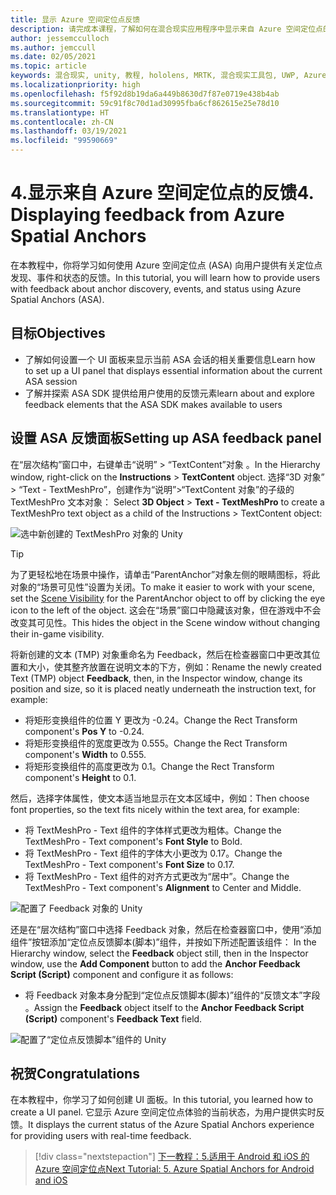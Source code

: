 ```yaml
---
title: 显示 Azure 空间定位点反馈
description: 请完成本课程，了解如何在混合现实应用程序中显示来自 Azure 空间定位点的反馈。
author: jessemcculloch
ms.author: jemccull
ms.date: 02/05/2021
ms.topic: article
keywords: 混合现实, unity, 教程, hololens, MRTK, 混合现实工具包, UWP, Azure 空间定位点, 会话, 反馈元素
ms.localizationpriority: high
ms.openlocfilehash: f5f92d8b19da6a449b8630d7f87e0719e438b4ab
ms.sourcegitcommit: 59c91f8c70d1ad30995fba6cf862615e25e78d10
ms.translationtype: HT
ms.contentlocale: zh-CN
ms.lasthandoff: 03/19/2021
ms.locfileid: "99590669"
---
```

# <a name="4-displaying-feedback-from-azure-spatial-anchors"></a><span data-ttu-id="cae75-104">4.显示来自 Azure 空间定位点的反馈</span><span class="sxs-lookup"><span data-stu-id="cae75-104">4. Displaying feedback from Azure Spatial Anchors</span></span>

<span data-ttu-id="cae75-105">在本教程中，你将学习如何使用 Azure 空间定位点 (ASA) 向用户提供有关定位点发现、事件和状态的反馈。</span><span class="sxs-lookup"><span data-stu-id="cae75-105">In this tutorial, you will learn how to provide users with feedback about anchor discovery, events, and status using Azure Spatial Anchors (ASA).</span></span>

## <a name="objectives"></a><span data-ttu-id="cae75-106">目标</span><span class="sxs-lookup"><span data-stu-id="cae75-106">Objectives</span></span>

* <span data-ttu-id="cae75-107">了解如何设置一个 UI 面板来显示当前 ASA 会话的相关重要信息</span><span class="sxs-lookup"><span data-stu-id="cae75-107">Learn how to set up a UI panel that displays essential information about the current ASA session</span></span>
* <span data-ttu-id="cae75-108">了解并探索 ASA SDK 提供给用户使用的反馈元素</span><span class="sxs-lookup"><span data-stu-id="cae75-108">learn about and explore feedback elements that the ASA SDK makes available to users</span></span>

## <a name="setting-up-asa-feedback-panel"></a><span data-ttu-id="cae75-109">设置 ASA 反馈面板</span><span class="sxs-lookup"><span data-stu-id="cae75-109">Setting up ASA feedback panel</span></span>

<span data-ttu-id="cae75-110">在“层次结构”窗口中，右键单击“说明” > “TextContent”对象 。</span><span class="sxs-lookup"><span data-stu-id="cae75-110">In the Hierarchy window, right-click on the **Instructions** > **TextContent** object.</span></span> <span data-ttu-id="cae75-111">选择“3D 对象” > “Text - TextMeshPro”，创建作为“说明”>“TextContent 对象”的子级的 TextMeshPro 文本对象： </span><span class="sxs-lookup"><span data-stu-id="cae75-111">Select **3D Object** > **Text - TextMeshPro** to create a TextMeshPro text object as a child of the Instructions > TextContent object:</span></span>

![选中新创建的 TextMeshPro 对象的 Unity](images/mr-learning-asa/asa-04-section1-step1-1.png)

> [!TIP]
> <span data-ttu-id="cae75-113">为了更轻松地在场景中操作，请单击“ParentAnchor”对象左侧的眼睛图标，将此对象的“场景可见性”设置为关闭。<a href="https://docs.unity3d.com/Manual/SceneVisibility.html" target="_blank"></a></span><span class="sxs-lookup"><span data-stu-id="cae75-113">To make it easier to work with your scene, set the  <a href="https://docs.unity3d.com/Manual/SceneVisibility.html" target="_blank">Scene Visibility</a> for the ParentAnchor object to off by clicking the eye icon to the left of the object.</span></span> <span data-ttu-id="cae75-114">这会在“场景”窗口中隐藏该对象，但在游戏中不会改变其可见性。</span><span class="sxs-lookup"><span data-stu-id="cae75-114">This hides the object in the Scene window without changing their in-game visibility.</span></span>

<span data-ttu-id="cae75-115">将新创建的文本 (TMP) 对象重命名为 Feedback，然后在检查器窗口中更改其位置和大小，使其整齐放置在说明文本的下方，例如：</span><span class="sxs-lookup"><span data-stu-id="cae75-115">Rename the newly created Text (TMP) object **Feedback**, then, in the Inspector window, change its position and size, so it is placed neatly underneath the instruction text, for example:</span></span>

* <span data-ttu-id="cae75-116">将矩形变换组件的位置 Y 更改为 -0.24。</span><span class="sxs-lookup"><span data-stu-id="cae75-116">Change the Rect Transform component's **Pos Y** to -0.24.</span></span>
* <span data-ttu-id="cae75-117">将矩形变换组件的宽度更改为 0.555。</span><span class="sxs-lookup"><span data-stu-id="cae75-117">Change the Rect Transform component's **Width** to 0.555.</span></span>
* <span data-ttu-id="cae75-118">将矩形变换组件的高度更改为 0.1。</span><span class="sxs-lookup"><span data-stu-id="cae75-118">Change the Rect Transform component's **Height** to 0.1.</span></span>

<span data-ttu-id="cae75-119">然后，选择字体属性，使文本适当地显示在文本区域中，例如：</span><span class="sxs-lookup"><span data-stu-id="cae75-119">Then choose font properties, so the text fits nicely within the text area, for example:</span></span>

* <span data-ttu-id="cae75-120">将 TextMeshPro - Text 组件的字体样式更改为粗体。</span><span class="sxs-lookup"><span data-stu-id="cae75-120">Change the TextMeshPro - Text component's **Font Style** to Bold.</span></span>
* <span data-ttu-id="cae75-121">将 TextMeshPro - Text 组件的字体大小更改为 0.17。</span><span class="sxs-lookup"><span data-stu-id="cae75-121">Change the TextMeshPro - Text component's **Font Size** to 0.17.</span></span>
* <span data-ttu-id="cae75-122">将 TextMeshPro - Text 组件的对齐方式更改为“居中”。</span><span class="sxs-lookup"><span data-stu-id="cae75-122">Change the TextMeshPro - Text component's **Alignment** to Center and Middle.</span></span>

![配置了 Feedback 对象的 Unity](images/mr-learning-asa/asa-04-section1-step1-2.png)

<span data-ttu-id="cae75-124">还是在“层次结构”窗口中选择 Feedback 对象，然后在检查器窗口中，使用“添加组件”按钮添加“定位点反馈脚本(脚本)”组件，并按如下所述配置该组件：  </span><span class="sxs-lookup"><span data-stu-id="cae75-124">In the Hierarchy window, select the **Feedback** object still, then in the Inspector window, use the **Add Component** button to add the **Anchor Feedback Script (Script)** component and configure it as follows:</span></span>

* <span data-ttu-id="cae75-125">将 Feedback 对象本身分配到“定位点反馈脚本(脚本)”组件的“反馈文本”字段  。</span><span class="sxs-lookup"><span data-stu-id="cae75-125">Assign the **Feedback** object itself to the **Anchor Feedback Script (Script)** component's **Feedback Text** field.</span></span>

![配置了“定位点反馈脚本”组件的 Unity](images/mr-learning-asa/asa-04-section1-step1-3.png)

## <a name="congratulations"></a><span data-ttu-id="cae75-127">祝贺</span><span class="sxs-lookup"><span data-stu-id="cae75-127">Congratulations</span></span>

<span data-ttu-id="cae75-128">在本教程中，你学习了如何创建 UI 面板。</span><span class="sxs-lookup"><span data-stu-id="cae75-128">In this tutorial, you learned how to create a UI panel.</span></span> <span data-ttu-id="cae75-129">它显示 Azure 空间定位点体验的当前状态，为用户提供实时反馈。</span><span class="sxs-lookup"><span data-stu-id="cae75-129">It displays the current status of the Azure Spatial Anchors experience for providing users with real-time feedback.</span></span>

> [!div class="nextstepaction"]
> [<span data-ttu-id="cae75-130">下一教程：5.适用于 Android 和 iOS 的 Azure 空间定位点</span><span class="sxs-lookup"><span data-stu-id="cae75-130">Next Tutorial: 5. Azure Spatial Anchors for Android and iOS</span></span>](mr-learning-asa-05.md)
